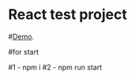 # React test project 

#[Demo](https://bboygevorg.github.io/test-task).

#for start

#1 - npm i
#2 - npm run start
